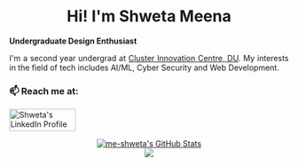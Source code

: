 <h1 align="center">Hi! I'm Shweta Meena</h1> 
<b>Undergraduate Design Enthusiast</b>
<p align="justify">
  I'm a second year undergrad at <a href="https://cic.du.ac.in/"> Cluster Innovation Centre, DU</a>. My interests in the field of tech includes AI/ML, Cyber Security and Web Development. </p>

<p>
   <h3>📫 Reach me at: </h3> 
      <a href="www.linkedin.com/in/shwetameena"> <img align="bottom" src="https://img.shields.io/badge/LinkedIn-0077B5?style=for-the-badge&logo=linkedin&logoColor=white" alt="Shweta's LinkedIn Profile" height="40" width="120" />
</p>

<div align="center">
  <img alt="me-shweta's GitHub Stats" src="https://github-readme-stats.vercel.app/api?username=me-shweta&show_icons=true&hide_border=false&title_color=2DCCFF&icon_color=2DCCFF&bg_color=09131B&text_color=ffffff&border_color=0c1a25" />
</div>

<div align="center">
  <a href="https://git.io/streak-stats">
    <img src="https://streak-stats.demolab.com?user=me-shweta&theme=dark&background=09131B&border=0c1a25&stroke=ffffff&ring=2DCCFF&fire=2DCCFF&currStreakNum=ffffff&sideNums=ffffff&currStreakLabel=ffffff&sideLabels=ffffff&dates=ffffff" />
  </a>
</div>
